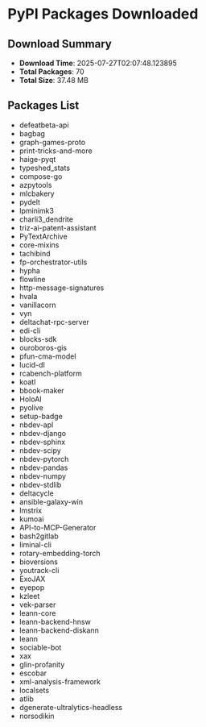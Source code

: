 # PyPI Packages Downloaded

## Download Summary
- **Download Time**: 2025-07-27T02:07:48.123895
- **Total Packages**: 70
- **Total Size**: 37.48 MB

## Packages List
- defeatbeta-api
- bagbag
- graph-games-proto
- print-tricks-and-more
- haige-pyqt
- typeshed_stats
- compose-go
- azpytools
- mlcbakery
- pydelt
- lpminimk3
- charli3_dendrite
- triz-ai-patent-assistant
- PyTextArchive
- core-mixins
- tachibind
- fp-orchestrator-utils
- hypha
- flowline
- http-message-signatures
- hvala
- vanillacorn
- vyn
- deltachat-rpc-server
- edi-cli
- blocks-sdk
- ouroboros-gis
- pfun-cma-model
- lucid-dl
- rcabench-platform
- koatl
- bbook-maker
- HoloAI
- pyolive
- setup-badge
- nbdev-apl
- nbdev-django
- nbdev-sphinx
- nbdev-scipy
- nbdev-pytorch
- nbdev-pandas
- nbdev-numpy
- nbdev-stdlib
- deltacycle
- ansible-galaxy-win
- lmstrix
- kumoai
- API-to-MCP-Generator
- bash2gitlab
- liminal-cli
- rotary-embedding-torch
- bioversions
- youtrack-cli
- ExoJAX
- eyepop
- kzleet
- vek-parser
- leann-core
- leann-backend-hnsw
- leann-backend-diskann
- leann
- sociable-bot
- xax
- glin-profanity
- escobar
- xml-analysis-framework
- localsets
- atlib
- dgenerate-ultralytics-headless
- norsodikin
